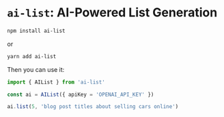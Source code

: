 # `ai-list`: AI-Powered List Generation

```bash
npm install ai-list
```

or

```bash
yarn add ai-list
```

Then you can use it:

```javascript
import { AIList } from 'ai-list'

const ai = AIList({ apiKey = 'OPENAI_API_KEY' })

ai.list(5, 'blog post titles about selling cars online')
```







